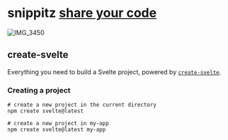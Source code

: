 # snippitz <a href="https://snippitz.vercel.app">share your code</a>
![IMG_3450](https://github.com/sudo-self/snippitz/assets/119916323/959c0a01-5a75-4784-944c-ad66e348ebd6)

## create-svelte
Everything you need to build a Svelte project, powered by [`create-svelte`](https://github.com/sveltejs/kit/tree/main/packages/create-svelte).
### Creating a project
```
# create a new project in the current directory
npm create svelte@latest

# create a new project in my-app
npm create svelte@latest my-app
```

